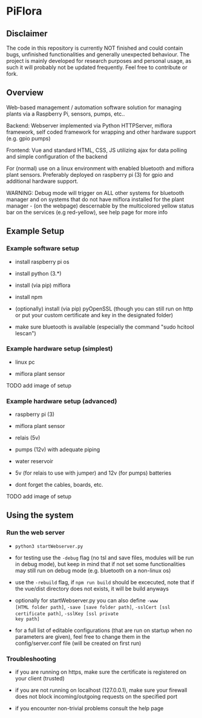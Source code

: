 # PiFlora
## Disclaimer
The code in this repository is currently NOT finished and could contain bugs, unfinished functionalities and generally unexpected behaviour. The project is mainly developed for research purposes and personal usage, as such it will probably not be updated frequently. Feel free to contribute or fork.

## Overview

Web-based management / automation software solution for managing plants via a Raspberry Pi, sensors, pumps, etc..

Backend: Webserver implemented via Python HTTPServer, miflora framework, self coded framework for wrapping and other hardware support (e.g. gpio pumps)

Frontend: Vue and standard HTML, CSS, JS utilizing ajax for data polling and simple configuration of the backend

For (normal) use on a linux environment with enabled bluetooth and miflora plant sensors. Preferably deployed on raspberry pi (3) for gpio and additional hardware support.

WARNING: Debug mode will trigger on ALL other systems for bluetooth manager and on systems that do not have miflora installed for the plant manager - (on the webpage) descernable by the multicolored yellow status bar on the services (e.g red-yellow), see help page for more info

## Example Setup

### Example software setup

- install raspberry pi os

- install python (3.*)

- install (via pip) miflora

- install npm

- (optionally) install (via pip) pyOpenSSL (though you can still run on http or put your custom certificate and key in the designated folder)

- make sure bluetooth is available (especially the command "sudo hcitool lescan")


### Example hardware setup (simplest)

- linux pc

- miflora plant sensor

TODO add image of setup

### Example hardware setup (advanced)

- raspberry pi (3)

- miflora plant sensor

- relais (5v)

- pumps (12v) with adequate piping

- water reservoir

- 5v (for relais to use with jumper) and 12v (for pumps) batteries

- dont forget the cables, boards, etc.

TODO add image of setup

## Using the system

### Run the web server

- <code>python3 startWebserver.py</code>

- for testing use the <code>-debug</code> flag (no tsl and save files, modules will be run in debug mode), but keep in mind that if not set some functionalities may still run on debug mode (e.g. bluetooth on a non-linux os)

- use the <code>-rebuild</code> flag, if <code>npm run build</code> should be excecuted, note that if the vue/dist directory does not exists, it will be build anyways

- optionally for startWebserver.py you can also define  <code>-www [HTML folder path]</code>, <code>-save [save folder path]</code>, <code>-sslCert [ssl certificate path]</code>, <code>-sslKey [ssl private key path]</code>

- for a full list of editable configurations (that are run on startup when no parameters are given), feel free to change them in the config/server.conf file (will be created on first run)

### Troubleshooting

- if you are running on https, make sure the certificate is registered on your client (trusted)

- if you are not running on localhost (127.0.0.1), make sure your firewall does not block incoming/outgoing requests on the specified port

- if you encounter non-trivial problems consult the help page
